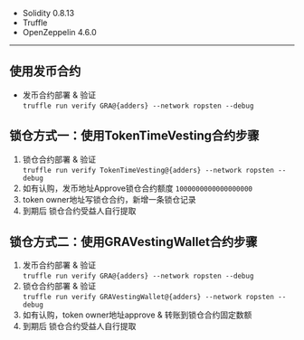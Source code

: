 - Solidity 0.8.13
- Truffle 
- OpenZeppelin 4.6.0
---  
## 使用发币合约
- 发币合约部署 & 验证   
   `truffle run verify GRA@{adders} --network ropsten --debug `

## 锁仓方式一：使用TokenTimeVesting合约步骤
1. 锁仓合约部署 & 验证   
   `truffle run verify TokenTimeVesting@{adders} --network ropsten --debug`
2. 如有认购，发币地址Approve锁仓合约额度 `1000000000000000000`
3. token owner地址写锁仓合约，新增一条锁仓记录
4. 到期后 锁仓合约受益人自行提取

## 锁仓方式二：使用GRAVestingWallet合约步骤  
1. 发币合约部署 & 验证   
   `truffle run verify GRA@{adders} --network ropsten --debug `
2. 锁仓合约部署 & 验证  
   `truffle run verify GRAVestingWallet@{adders} --network ropsten --debug`
3. 如有认购，token owner地址approve & 转账到锁仓合约固定数额
4. 到期后 锁仓合约受益人自行提取
